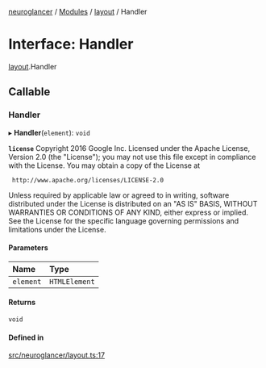 [neuroglancer](../README.md) / [Modules](../modules.md) / [layout](../modules/layout.md) / Handler

# Interface: Handler

[layout](../modules/layout.md).Handler

## Callable

### Handler

▸ **Handler**(`element`): `void`

**`license`**
Copyright 2016 Google Inc.
Licensed under the Apache License, Version 2.0 (the "License");
you may not use this file except in compliance with the License.
You may obtain a copy of the License at

     http://www.apache.org/licenses/LICENSE-2.0

Unless required by applicable law or agreed to in writing, software
distributed under the License is distributed on an "AS IS" BASIS,
WITHOUT WARRANTIES OR CONDITIONS OF ANY KIND, either express or implied.
See the License for the specific language governing permissions and
limitations under the License.

#### Parameters

| Name | Type |
| :------ | :------ |
| `element` | `HTMLElement` |

#### Returns

`void`

#### Defined in

[src/neuroglancer/layout.ts:17](https://github.com/ActiveBrainAtlas2/neuroglancer/blob/8fef58ad/src/neuroglancer/layout.ts#L17)
